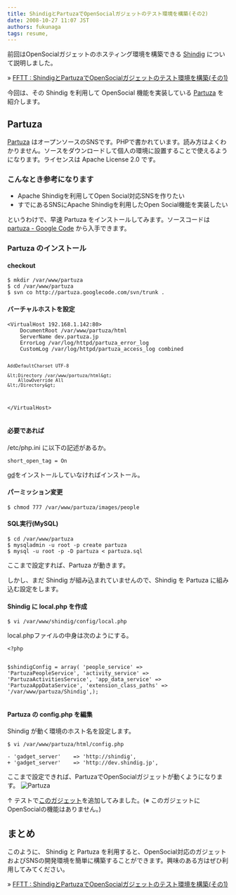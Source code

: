 ```yaml
---
title: ShindigとPartuzaでOpenSocialガジェットのテスト環境を構築(その2)
date: 2008-10-27 11:07 JST
authors: fukunaga
tags: resume, 
---
```

前回はOpenSocialガジェットのホスティング環境を構築できる <a href="http://incubator.apache.org/shindig/">Shindig</a> について説明しました。

» <a href="http://tech.feedforce.jp/shindig-partuza-opensocial-1.html">FFTT : ShindigとPartuzaでOpenSocialガジェットのテスト環境を構築(その1)</a>

今回は、その Shindig を利用して OpenSocial 機能を実装している <a href="http://www.partuza.nl/">Partuza</a> を紹介します。
<!--more-->
<h2>Partuza</h2>
<a href="http://www.partuza.nl/">Partuza</a> はオープンソースのSNSです。PHPで書かれています。読み方はよくわかりません。ソースをダウンロードして個人の環境に設置することで使えるようになります。ライセンスは Apache License 2.0 です。
<h3>こんなとき参考になります</h3>
<ul>
	<li>Apache Shindigを利用してOpen Social対応SNSを作りたい</li>
	<li>すでにあるSNSにApache Shindigを利用したOpen Social機能を実装したい</li>
</ul>
というわけで、早速 Partuza をインストールしてみます。ソースコードは <a href="http://code.google.com/p/partuza/">partuza - Google Code</a> から入手できます。
<h3>Partuza のインストール</h3>
<h4>checkout</h4>
<pre><code>$ mkdir /var/www/partuza
$ cd /var/www/partuza
$ svn co http://partuza.googlecode.com/svn/trunk .</code></pre>
<h4>バーチャルホストを設定</h4>
<pre><code>&lt;VirtualHost 192.168.1.142:80&gt;
    DocumentRoot /var/www/partuza/html
    ServerName dev.partuza.jp
    ErrorLog /var/log/httpd/partuza_error_log
    CustomLog /var/log/httpd/partuza_access_log combined

    AddDefaultCharset UTF-8

    &lt;Directory /var/www/partuza/html&gt;
        AllowOverride All
    &lt;/Directory&gt;
&lt;/VirtualHost&gt;</code></pre>
<h4>必要であれば</h4>
/etc/php.ini に以下の記述があるか。
<pre><code>short_open_tag = On</code></pre>
<a href="http://www.libgd.org/Main_Page">gd</a>をインストールしていなければインストール。
<h4>パーミッション変更</h4>
<pre><code>$ chmod 777 /var/www/partuza/images/people</code></pre>
<h4>SQL実行(MySQL)</h4>
<pre><code>$ cd /var/www/partuza
$ mysqladmin -u root -p create partuza
$ mysql -u root -p -D partuza &lt; partuza.sql</code></pre>
ここまで設定すれば、Partuza が動きます。

しかし、まだ Shindig が組み込まれていませんので、Shindig を Partuza に組み込む設定をします。
<h4>Shindig に local.php を作成</h4>
<pre><code>$ vi /var/www/shindig/config/local.php</code></pre>
local.phpファイルの中身は次のようにする。
<pre><code>&lt;?php

$shindigConfig = array(
                       'people_service' =&gt; 'PartuzaPeopleService',
                       'activity_service' =&gt; 'PartuzaActivitiesService',
                       'app_data_service' =&gt; 'PartuzaAppDataService',
                       'extension_class_paths' =&gt; '/var/www/partuza/Shindig',);</code></pre>
<h4>Partuza の config.php を編集</h4>
Shindig が動く環境のホスト名を設定します。
<pre><code>$ vi /var/www/partuza/html/config.php</code></pre>
<pre><code>- 'gadget_server'    =&gt; 'http://shindig',
+ 'gadget_server'    =&gt; 'http://dev.shindig.jp',</code></pre>
ここまで設定できれば、PartuzaでOpenSocialガジェットが動くようになります。

<img src="http://tech.feedforce.jp/wp-content/uploads/2008/10/partuza-home.gif" alt="Partuza" />

↑ テストで<a href="http://www.google.co.jp/ig/directory?hl=ja&amp;url=map.fkoji.com/kusayakyu/search.xml">このガジェット</a>を追加してみました。(※ このガジェットにOpenSocialの機能はありません。)
<h2>まとめ</h2>
このように、 Shindig と Partuza を利用すると、OpenSocial対応のガジェットおよびSNSの開発環境を簡単に構築することができます。興味のある方はぜひ利用してみてください。

» <a href="http://tech.feedforce.jp/shindig-partuza-opensocial-1.html">FFTT : ShindigとPartuzaでOpenSocialガジェットのテスト環境を構築(その1)</a>